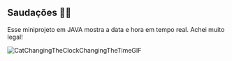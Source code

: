 ## Saudações 👦🏻

Esse miniprojeto em JAVA mostra a data e hora em tempo real. Achei muito legal!  

![CatChangingTheClockChangingTheTimeGIF](https://github.com/carloscamposb/dataHora-Real-Time-/assets/108171029/e19356b7-e38d-4420-b7b1-1794f78e6cb7)



